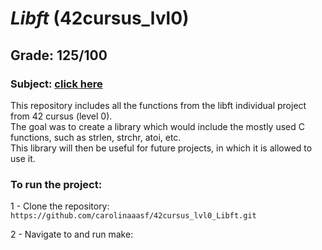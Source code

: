 # *Libft* (42cursus_lvl0)
## Grade: 125/100
### Subject: [click here](Extras/en.subject.pdf)

This repository includes all the functions from the libft individual project from 42 cursus (level 0).<br />
The goal was to create a library which would include the mostly used C functions, such as strlen, strchr, atoi, etc.<br />
This library will then be useful for future projects, in which it is allowed to use it.<br />

### To run the project:
1 - Clone the repository:<br />
`https://github.com/carolinaaasf/42cursus_lvl0_Libft.git`

2 - Navigate to and run make:<br />
